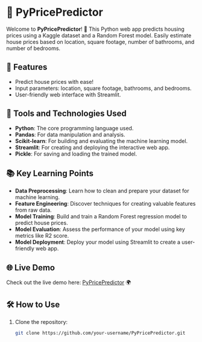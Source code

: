 # 🏡 PyPricePredictor

Welcome to **PyPricePredictor**! 🎉 This Python web app predicts housing prices using a Kaggle dataset and a Random Forest model. Easily estimate house prices based on location, square footage, number of bathrooms, and number of bedrooms.

## 🌟 Features

- Predict house prices with ease!
- Input parameters: location, square footage, bathrooms, and bedrooms.
- User-friendly web interface with Streamlit.

## 🚀 Tools and Technologies Used

- **Python**: The core programming language used.
- **Pandas**: For data manipulation and analysis.
- **Scikit-learn**: For building and evaluating the machine learning model.
- **Streamlit**: For creating and deploying the interactive web app.
- **Pickle**: For saving and loading the trained model.

## 📚 Key Learning Points

- **Data Preprocessing**: Learn how to clean and prepare your dataset for machine learning.
- **Feature Engineering**: Discover techniques for creating valuable features from raw data.
- **Model Training**: Build and train a Random Forest regression model to predict house prices.
- **Model Evaluation**: Assess the performance of your model using key metrics like R2 score.
- **Model Deployment**: Deploy your model using Streamlit to create a user-friendly web app.

## 🌐 Live Demo

Check out the live demo here: [PyPricePredictor](https://pypricepredictgit-nubqz2klxpy9pd43qmggtm.streamlit.app/) 🌍

## 🛠️ How to Use

1. Clone the repository:
   ```bash
   git clone https://github.com/your-username/PyPricePredictor.git
